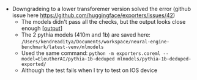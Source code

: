 - Downgradeing to a lower transforemer version solved the error (github issue here https://github.com/huggingface/exporters/issues/42)
	- The models didn't pass all the checks, but the output looks close enough [[output](https://app.warp.dev/block/hJaku7BU2byK9DBjIYVwjd)]
	- The 2 pythia models (410m and 1b) are saved here: `/Users/kendreaditya/Documents/workspace/neural-engine-benchmark/latest-venv/mlmodels`
	- Used the same command: `python -m exporters.coreml --model=EleutherAI/pythia-1b-deduped mlmodels/pythia-1b-deduped-exported/`
	- Although the test fails when I try to test on IOS device